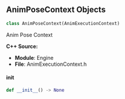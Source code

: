 ## AnimPoseContext Objects

```python
class AnimPoseContext(AnimExecutionContext)
```

Anim Pose Context

**C++ Source:**

- **Module**: Engine
- **File**: AnimExecutionContext.h

<a id="unreal.AnimPoseContext.__init__"></a>

#### __init__

```python
def __init__() -> None
```

<a id="unreal.AnimComponentSpacePoseContext"></a>